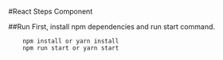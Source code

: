 #React Steps Component

##Run
First, install npm dependencies and run start command.

```
	npm install or yarn install
	npm run start or yarn start
```
